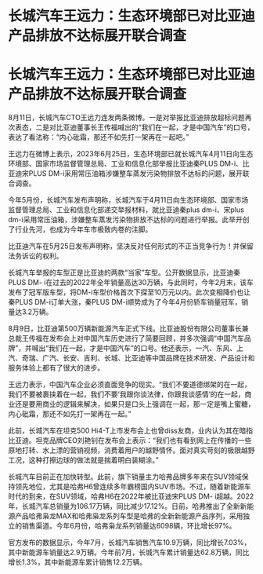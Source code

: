 # 长城汽车王远力：生态环境部已对比亚迪产品排放不达标展开联合调查

# 长城汽车王远力：生态环境部已对比亚迪产品排放不达标展开联合调查

8月11日，长城汽车CTO王远力连发两条微博。一是对举报比亚迪排放超标问题再次表态，二是对比亚迪董事长王传福喊出的“我们在一起，才是中国汽车”的口号，表达了看法称：“内心砒霜，那还不如先打一架再在一起吧。”

王远力在微博上表示，2023年6月25日，生态环境部已就长城汽车4月11日向生态环境部、国家市场监督管理总局、工业和信息化部举报比亚迪秦PLUS
DM-i、比亚迪宋PLUS DM-i采用常压油箱涉嫌整车蒸发污染物排放不达标的问题，展开联合调查。

今年5月份，长城汽车发布声明称，长城汽车于4月11日向生态环境部、国家市场监督管理总局、工业和信息化部递交举报材料，就比亚迪秦plus dm-i、宋plus
dm-i采用常压油箱，涉嫌整车蒸发污染物排放不达标的问题进行举报。此举开创了行业先河，也成为今年车市极致内卷的注脚。

比亚迪汽车在5月25日发布声明称，坚决反对任何形式的不正当竞争行为！并保留法务诉讼的权利。

长城汽车举报的车型正是比亚迪的两款“当家”车型。公开数据显示，比亚迪秦PLUS DM-
i在过去的2022年全年销量高达30万辆，与此同时，今年2月末，该车发布了冠军版车型，将DM-i车型价格首次下探至10万元以内。此次变相降价也让秦PLUS
DM-i订单大涨，秦PLUS DM-i顺势成为了今年4月份轿车销量冠军，销量达3.2万辆。

8月9日，比亚迪第500万辆新能源汽车正式下线。比亚迪股份有限公司董事长兼总裁王传福在发布会上对中国汽车历史进行了简要回顾，并多次强调“中国汽车品牌”，并喊出“我们在一起，才是中国汽车”的口号。他还表示，一汽、东风、上汽、奇瑞、广汽、长安、吉利、长城、比亚迪等中国品牌在技术研发、产品设计和服务体验上都有了很大的进步。

王远力表示，中国汽车企业必须直面竞争的现实。“我们不要道德绑架的在一起，我们不要被裹挟着在一起，我们不要’我跟你谈法律，你跟我谈感情’的在一起，商业还是要用商业的逻辑来解决，如果只是口头上强调在一起，那一定是嘴上蜜糖，内心砒霜，那还不如先打一架再在一起。”

此前，长城汽车在坦克500
Hi4-T上市发布会上也曾diss友商，业内认为其在暗指比亚迪。坦克品牌CEO刘艳钊在发布会上表示：“我们也有看到网上在传播的一些原地打转、水上漂的营销视频，消费着用户的越野情怀。面对真实苛刻的极限越野工况，这种打擦边球的做法就是揣着明白装糊涂。”

长城汽车目前正在加快转型。此前，旗下销量主力哈弗品牌多年来在SUV领域保持领先地位，尤其是哈弗H6曾连续多年霸榜国内SUV市场。不过，随着新能源车时代的到来，在SUV领域，哈弗H6在2022年被比亚迪宋PLUS
DM-
i超越。2022年，长城汽车总销量为106.17万辆，同比减少17.12%。日前，哈弗推出了全新新能源产品哈弗枭龙MAX和哈弗枭龙系列车型是哈弗的全新新能源产品序列，采用独立的销售渠道。今年6月份，哈弗枭龙系列销量达6098辆，环比增长97%。

官方发布的数据显示，今年7月，长城汽车销售汽车10.9万辆，同比增长7.03%，其中新能源车销量达2.9万辆。今年前7月，长城汽车累计销量达62.8万辆，同比增长1.3%，其中新能源车累计销售12.2万辆。

